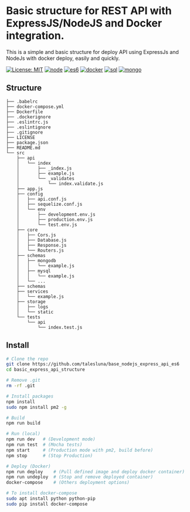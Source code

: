 # Basic structure for REST API with ExpressJS/NodeJS and Docker integration.

This is a simple and basic structure for deploy API using ExpressJs and NodeJs with docker deploy, easily and quickly.

[![License: MIT](https://img.shields.io/badge/License-MIT-yellow.svg?style=flat-square)](LICENSE)
[![node](https://img.shields.io/badge/NodeJS-8-green.svg?style=flat-square)]()
[![es6](https://img.shields.io/badge/ES6-Babel-blue.svg?style=flat-square)](.babelrc)
[![docker](https://img.shields.io/badge/Deploy-Docker-blue.svg?style=flat-square)](Dockerfile)
[![sql](https://img.shields.io/badge/SQL-Sequelize-red.svg?style=flat-square)](src/core/Database.js#L28)
[![mongo](https://img.shields.io/badge/NoSQL-Mongoose-green.svg?style=flat-square)](src/core/Database.js#L18)

## Structure
```
├── .babelrc
├── docker-compose.yml
├── Dockerfile
├── .dockerignore
├── .eslintrc.js
├── .eslintignore
├── .gitignore
├── LICENSE
├── package.json
├── README.md
└── src
    ├── api
    │   └── index
    │       ├── _index.js
    │       ├── example.js
    │       └── _validates
    │           └── index.validate.js
    ├── app.js
    ├── config
    │   ├── api.conf.js
    │   ├── sequelize.conf.js
    │   └── env
    │       ├── development.env.js
    │       ├── production.env.js
    │       └── test.env.js
    ├── core
    │   ├── Cors.js
    │   ├── Database.js
    │   ├── Response.js
    │   └── Routers.js
    ├── schemas
    │   ├── mongodb
    │   │   └── example.js
    │   ├── mysql
    │   │   └── example.js
    │   └── ...
    ├── schemas
    ├── services
    │   └── example.js
    ├── storage
    │   ├── logs
    │   └── static
    └── tests
        └── api
            └── index.test.js
  ```
  
  ## Install
  ```sh
  # Clone the repo
  git clone https://github.com/talesluna/base_nodejs_express_api_es6
  cd basic_express_api_structure
  
  # Remove .git
  rm -rf .git
  
  # Install packages
  npm install
  sudo npm install pm2 -g
  
  # Build
  npm run build
  
  # Run (local)
  npm run dev   # (Development mode)
  npm run test  # (Mocha tests)
  npm start     # (Production mode with pm2, build before)
  npm stop      # (Stop Production)

  # Deploy (Docker)
  npm run deploy    # (Pull defined image and deploy docker container)
  npm run undeploy  # (Stop and remove deployed container)
  docker-compose    # (Others deployment options)

  # To install docker-compose
  sudo apt install python python-pip
  sudo pip install docker-compose
  ```
